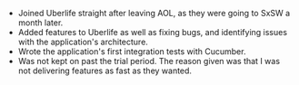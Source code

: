 - Joined Uberlife straight after leaving AOL, as they were going to SxSW a month later.
- Added features to Uberlife as well as fixing bugs, and identifying issues with the application's architecture.
- Wrote the application's first integration tests with Cucumber.
- Was not kept on past the trial period. The reason given was that I was not delivering features as fast as they wanted.